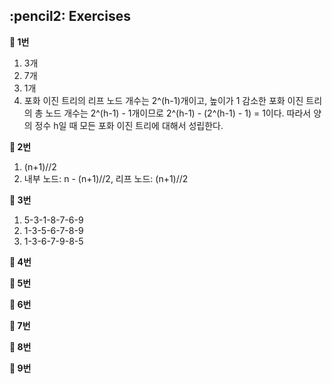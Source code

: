 <h2>:pencil2: Exercises</h2>

**:pushpin: 1번**

1. 3개
2. 7개
3. 1개
4. 포화 이진 트리의 리프 노드 개수는 2^(h-1)개이고, 높이가 1 감소한 포화 이진 트리의 총 노드 개수는 2^(h-1) - 1개이므로 2^(h-1) - (2^(h-1) - 1) = 1이다. 따라서 양의 정수 h일 때 모든 포화 이진 트리에 대해서 성립한다.

**:pushpin: 2번**

1. (n+1)//2
2. 내부 노드: n - (n+1)//2, 리프 노드: (n+1)//2

**:pushpin: 3번**

1. 5-3-1-8-7-6-9
2. 1-3-5-6-7-8-9
3. 1-3-6-7-9-8-5

**:pushpin: 4번**

**:pushpin: 5번**

**:pushpin: 6번**

**:pushpin: 7번**

**:pushpin: 8번**

**:pushpin: 9번**

